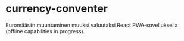 # currency-conventer
Euromäärän muuntaminen muuksi valuutaksi React PWA-sovelluksella (offline capabilities in progress).
